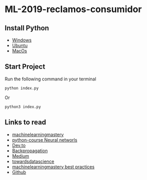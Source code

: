 # ML-2019-reclamos-consumidor

## Install Python

- [Windows](https://www.ics.uci.edu/~pattis/common/handouts/pythoneclipsejava/python.html)
- [Ubuntu](http://ubuntuhandbook.org/index.php/2017/07/install-python-3-6-1-in-ubuntu-16-04-lts/)
- [MacOs](https://programwithus.com/learn-to-code/install-python3-mac/)

## Start Project

Run the following command in your terminal

```
python index.py
```

Or

```
python3 index.py
```

## Links to read

- [machinelearningmastery](https://machinelearningmastery.com/implement-backpropagation-algorithm-scratch-python/)
- [python-course Neural networls](https://www.python-course.eu/neural_networks_backpropagation.php)
- [Dev.to](https://dev.to/shamdasani/build-a-flexible-neural-network-with-backpropagation-in-python)
- [Backpropagation](https://www.bogotobogo.com/python/python_Neural_Networks_Backpropagation_for_XOR_using_one_hidden_layer.php)
- [Medium](https://medium.com/analytics-vidhya/neural-networks-for-digits-recognition-e11d9dff00d5)
- [towardsdatascience](https://towardsdatascience.com/how-to-build-your-own-neural-network-from-scratch-in-python-68998a08e4f6)
- [machinelearningmastery best practices](https://machinelearningmastery.com/best-advice-for-configuring-backpropagation-for-deep-learning-neural-networks/)
- [Github](https://github.com/topics/backpropagation-learning-algorithm?l=python)





